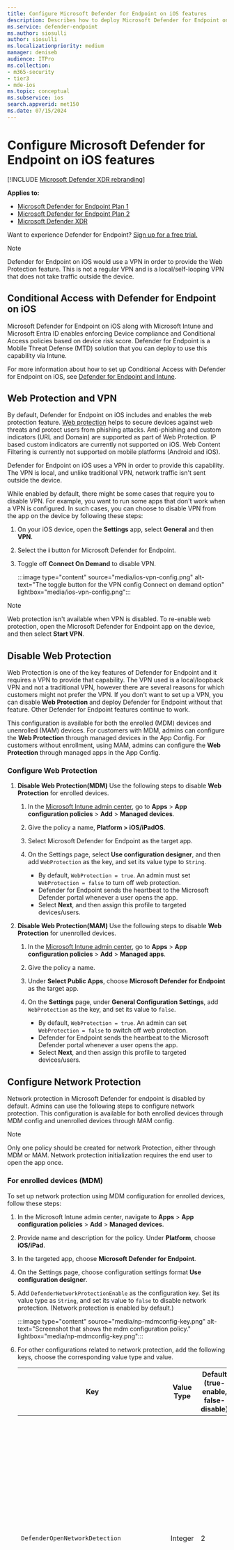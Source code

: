 ```yaml
---
title: Configure Microsoft Defender for Endpoint on iOS features
description: Describes how to deploy Microsoft Defender for Endpoint on iOS features.
ms.service: defender-endpoint
ms.author: siosulli
author: siosulli
ms.localizationpriority: medium
manager: deniseb
audience: ITPro
ms.collection: 
- m365-security
- tier3
- mde-ios
ms.topic: conceptual
ms.subservice: ios
search.appverid: met150
ms.date: 07/15/2024
---
```


# Configure Microsoft Defender for Endpoint on iOS features

[!INCLUDE [Microsoft Defender XDR rebranding](../includes/microsoft-defender.md)]

**Applies to:**

- [Microsoft Defender for Endpoint Plan 1](microsoft-defender-endpoint.md)
- [Microsoft Defender for Endpoint Plan 2](microsoft-defender-endpoint.md)
- [Microsoft Defender XDR](/defender-xdr)

Want to experience Defender for Endpoint? [Sign up for a free trial.](https://signup.microsoft.com/create-account/signup?products=7f379fee-c4f9-4278-b0a1-e4c8c2fcdf7e&ru=https://aka.ms/MDEp2OpenTrial?ocid=docs-wdatp-exposedapis-abovefoldlink)

> [!NOTE]
> Defender for Endpoint on iOS would use a VPN in order to provide the Web Protection feature. This is not a regular VPN and is a local/self-looping VPN that does not take traffic outside the device.

## Conditional Access with Defender for Endpoint on iOS

Microsoft Defender for Endpoint on iOS along with Microsoft Intune and Microsoft Entra ID enables enforcing Device compliance and Conditional Access policies based on device risk score. Defender for Endpoint is a Mobile Threat Defense (MTD) solution that you can deploy to use this capability via Intune.

For more information about how to set up Conditional Access with Defender for Endpoint on iOS, see [Defender for Endpoint and Intune](/mem/intune/protect/advanced-threat-protection).

## Web Protection and VPN

By default, Defender for Endpoint on iOS includes and enables the web protection feature. [Web protection](web-protection-overview.md) helps to secure devices against web threats and protect users from phishing attacks. Anti-phishing and custom indicators (URL and Domain) are supported as part of Web Protection. IP based custom indicators are currently not supported on iOS. Web Content Filtering is currently not supported on mobile platforms (Android and iOS).

Defender for Endpoint on iOS uses a VPN in order to provide this capability. The VPN is local, and unlike traditional VPN, network traffic isn't sent outside the device.

While enabled by default, there might be some cases that require you to disable VPN. For example, you want to run some apps that don't work when a VPN is configured. In such cases, you can choose to disable VPN from the app on the device by following these steps:

1. On your iOS device, open the **Settings** app, select **General** and then **VPN**.

2. Select the **i** button for Microsoft Defender for Endpoint.

3. Toggle off **Connect On Demand** to disable VPN.

   :::image type="content" source="media/ios-vpn-config.png" alt-text="The toggle button for the VPN config Connect on demand option" lightbox="media/ios-vpn-config.png":::

> [!NOTE]
> Web protection isn't available when VPN is disabled. To re-enable web protection, open the Microsoft Defender for Endpoint app on the device, and then select **Start VPN**.

## Disable Web Protection

Web Protection is one of the key features of Defender for Endpoint and it requires a VPN to provide that capability. The VPN used is a local/loopback VPN and not a traditional VPN, however there are several reasons for which customers might not prefer the VPN. If you don't want to set up a VPN, you can disable **Web Protection** and deploy Defender for Endpoint without that feature. Other Defender for Endpoint features continue to work.

This configuration is available for both the enrolled (MDM) devices and unenrolled (MAM) devices. For customers with MDM, admins can configure the **Web Protection** through managed devices in the App Config. For customers without enrollment, using MAM, admins can configure the **Web Protection** through managed apps in the App Config.

### Configure Web Protection

1. **Disable Web Protection(MDM)** Use the following steps to disable **Web Protection** for enrolled devices.

   1. In the [Microsoft Intune admin center](https://go.microsoft.com/fwlink/?linkid=2109431), go to **Apps** \> **App configuration policies** \> **Add** \> **Managed devices**.
   
   2. Give the policy a name, **Platform \> iOS/iPadOS**.

   3. Select Microsoft Defender for Endpoint as the target app.

   4. On the Settings page, select **Use configuration designer**, and then add `WebProtection` as the key, and set its value type to `String`.

      - By default, `WebProtection = true`. An admin must set `WebProtection = false` to turn off web protection.
      - Defender for Endpoint sends the heartbeat to the Microsoft Defender portal whenever a user opens the app.
      - Select **Next**, and then assign this profile to targeted devices/users.

2. **Disable Web Protection(MAM)** Use the following steps to disable **Web Protection** for unenrolled devices.

   1. In the [Microsoft Intune admin center](https://go.microsoft.com/fwlink/?linkid=2109431), go to **Apps** \> **App configuration policies** \> **Add** \> **Managed apps**.

   2. Give the policy a name.

   3. Under **Select Public Apps**, choose **Microsoft Defender for Endpoint** as the target app.

   4. On the **Settings** page, under **General Configuration Settings**, add `WebProtection` as the key, and set its value to `false`.

      - By default, `WebProtection = true`. An admin can set `WebProtection = false` to switch off web protection.
      - Defender for Endpoint sends the heartbeat to the Microsoft Defender portal whenever a user opens the app.
      - Select **Next**, and then assign this profile to targeted devices/users.

## Configure Network Protection

Network protection in Microsoft Defender for endpoint is disabled by default. Admins can use the following steps to configure network protection. This configuration is available for both enrolled devices through MDM config and unenrolled devices through MAM config.

> [!NOTE]
> Only one policy should be created for network Protection, either through MDM or MAM. Network protection initialization requires the end user to open the app once.

### For enrolled devices (MDM)

To set up network protection using MDM configuration for enrolled devices, follow these steps:

1. In the Microsoft Intune admin center, navigate to **Apps** \> **App configuration policies** \> **Add** \> **Managed devices**.

2. Provide name and description for the policy. Under **Platform**, choose **iOS/iPad**.

3. In the targeted app, choose **Microsoft Defender for Endpoint**.

4. On the Settings page, choose configuration settings format **Use configuration designer**.

5. Add `DefenderNetworkProtectionEnable` as the configuration key. Set its value type as `String`, and set its value to `false` to disable network protection. (Network protection is enabled by default.)

   :::image type="content" source="media/np-mdmconfig-key.png" alt-text="Screenshot that shows the mdm configuration policy." lightbox="media/np-mdmconfig-key.png":::

1. For other configurations related to network protection, add the following keys, choose the corresponding value type and value.

   | Key | Value Type | Default (true-enable, false-disable) | Description |
   | --- | --- | --- | --- |
   | `DefenderOpenNetworkDetection` | Integer | 2 | 1 - Audit, 0 - Disable, 2 - Enable (default). This setting is managed by an IT Admin to audit, disable, or enable open network detection, respectively. In audit mode, alerts are sent only to the Microsoft Defender portal with no end-user experience. For end-user experience, set it to `Enable`.|
   | `DefenderEndUserTrustFlowEnable` | String | false | true - enable, false - disable; This setting is used by IT admins to enable or disable the end user in-app experience to trust and untrust the unsecure and suspicious networks. |
   | `DefenderNetworkProtectionAutoRemediation` | String | true | true - enable, false - disable; This setting is used by the IT admin to enable or disable the remediation alerts that are sent when a user performs remediation activities like switching to safer WIFI access points.|
   | `DefenderNetworkProtectionPrivacy` | String | true | true - enable, false - disable; This setting is managed by IT admin to enable or disable privacy in network protection. If privacy is disabled, then user consent to share the malicious wifi is shown. If privacy is enabled, then no user consent is shown and no app data is collected. |
   
7. In the **Assignments** section, an admin can choose groups of users to include and exclude from the policy.

8. Review and create the configuration policy.

### For unenrolled devices (MAM)

Follow the below steps for setting up MAM config for unenrolled devices for Network protection (Authenticator device registration is required for MAM configuration) in iOS devices. 

1. In the Microsoft Intune admin center, navigate to **Apps** \> **App configuration policies** \> **Add** \> **Managed apps** \> **Create a new App configuration policy**.

   :::image type="content" source="media/addiosconfig.png" alt-text="Add configuration policy." lightbox="media/addiosconfig.png":::

2. Provide a name and description to uniquely identify the policy. Then select **Select Public apps**, and choose **Microsoft Defender for Platform iOS/iPadOS**.

   :::image type="content" source="media/nameiosconfig.png" alt-text="Name the configuration." lightbox="media/nameiosconfig.png":::

3. On the **Settings** page, add **DefenderNetworkProtectionEnable** as the key and the value as `false` to disable network protection. (Network protection is enabled by default.)

   :::image type="content" source="media/addiosconfigvalue.png" alt-text="Add configuration value." lightbox="media/addiosconfigvalue.png":::

4. For other configurations related to network protection, add the following keys and appropriate corresponding value.

   |Key| Default (true - enable, false - disable)|Description|
   |---|---|---|
   |`DefenderOpenNetworkDetection`|2| 1 - Audit, 0 - Disable, 2 - Enable (default). This setting is managed by an IT admin to enable, audit, or disable open network detection. In Audit mode, alerts are sent only to the ATP portal with no user side experience. For user experience, set the config to "Enable" mode.|
   |`DefenderEndUserTrustFlowEnable`| false | true - enable, false - disable; This setting is used by IT admins to enable or disable the end user in-app experience to trust and untrust the unsecure and suspicious networks.|
   |`DefenderNetworkProtectionAutoRemediation`| true |true - enable, false - disable; This setting is used by the IT admin to enable or disable the remediation alerts that are sent when a user performs remediation activities like switching to safer WIFI access points.|
   |`DefenderNetworkProtectionPrivacy`| true |true - enable, false - disable; This setting is managed by IT admin to enable or disable privacy in network protection. If privacy is disabled, then user consent to share the malicious wifi is shown. If privacy is enabled, then no user consent is shown and no app data is collected. |
   
5. In the **Assignments** section, an admin can choose groups of users to include and exclude from the policy.

   :::image type="content" source="media/assigniosconfig.png" alt-text="Assign configuration." lightbox="media/assigniosconfig.png":::

6. Review and create the configuration policy.

## Coexistence of multiple VPN profiles

Apple iOS doesn't support multiple device-wide VPNs to be active simultaneously. While multiple VPN profiles can exist on the device, only one VPN can be active at a time.

## Configure Microsoft Defender for Endpoint risk signal in app protection policy (MAM)

Microsoft Defender for Endpoint on iOS enables the App Protection Policy scenario. End-users can install the latest version of the app directly from the Apple app store. Ensure the device is registered to Authenticator with the same account being used to onboard in Defender for successful MAM registration.

Microsoft Defender for Endpoint can be configured to send threat signals to be used in App Protection Policies (APP, also known as MAM) on iOS/iPadOS. With this capability, you can use Microsoft Defender for Endpoint to protect access to corporate data from unenrolled devices as well.

Follow the steps in the following link to set up app protection policies with Microsoft Defender for Endpoint [Configure Defender risk signals in app protection policy (MAM)](ios-install-unmanaged.md)

For more details on MAM or app protection policy, see [iOS app protection policy settings](/mem/intune/apps/app-protection-policy-settings-ios).

## Privacy Controls

Microsoft Defender for Endpoint on iOS enables Privacy Controls for both the Admins and the End Users. This includes the controls for enrolled (MDM) and unenrolled (MAM) devices.

For Customers with MDM, admins can configure the Privacy Controls through Managed devices in the App Config. For Customers without enrollment, using MAM, admins can configure the Privacy Controls through Managed apps in the App Config. End Users will also have the ability to configure the Privacy Settings from the Defender App settings.

### Configure privacy in phish alert report

Customers can now enable privacy control for the phish report sent by Microsoft Defender for Endpoint on iOS so that the domain name isn't included as part of a phish alert whenever a phish website is detected and blocked by Microsoft Defender for Endpoint.

1. **Admin Privacy Controls (MDM)** Use the following steps to enable privacy and not collect the domain name as part of the phish alert report for enrolled devices.

   1. In the [Microsoft Intune admin center](https://go.microsoft.com/fwlink/?linkid=2109431), go to **Apps** \> **App configuration policies** \> **Add** \> **Managed devices**.

   2. Give the policy a name, **Platform \> iOS/iPadOS**, select the profile type.

   3. Select **Microsoft Defender for Endpoint** as the target app.

   4. On the Settings page, select **Use configuration designer** and add `DefenderExcludeURLInReport` as the key, and set its value type to **Boolean**.

      - To enable privacy and not collect the domain name, enter the value as `true` and assign this policy to users. By default, this value is set to `false`.
      - For users with key set as `true`, the phish alert doesn't contain the domain name information whenever a malicious site is detected and blocked by Defender for Endpoint.

   5. Select **Next** and assign this profile to targeted devices/users.

2. **Admin Privacy Controls (MAM)** Use the following steps to enable privacy and not collect the domain name as part of the phish alert report for unenrolled devices.

   1. In the [Microsoft Intune admin center](https://go.microsoft.com/fwlink/?linkid=2109431), go to **Apps** \> **App configuration policies** \> **Add** \> **Managed apps**.

   2. Give the policy a name.

   3. Under **Select Public Apps**, choose **Microsoft Defender for Endpoint** as the target app.

   4. On the Settings page, under the **General Configuration Settings**, add **DefenderExcludeURLInReport** as the key and value as `true`.

      - To enable privacy and not collect the domain name, enter the value as `true` and assign this policy to users. By default, this value is set to `false`.
      - For users with key set as `true`, the phish alert doesn't contain the domain name information whenever a malicious site is detected and blocked by Defender for Endpoint.

   5. Select **Next** and assign this profile to targeted devices/users.

3. **End User Privacy Controls** These controls help the end user to configure the information shared to their organization.

   For Supervised devices, End User controls aren't visible. Your admin decides and controls the settings. However, for Unsupervised devices, the control is displayed under the **Settings \> Privacy**.

   - Users see a toggle for **Unsafe Site Info**.
   - This toggle is only visible if Admin has set **DefenderExcludeURLInReport = true**.
   - If enabled by an Admin, Users can decide if they want to send the unsafe site info to their Organization or not.
   - By default, it's set to `false`. The unsafe site information isn't sent.
   - If user toggles it to `true`, the unsafe site details are sent.

Turning the above privacy controls on or off doesn't impact the device compliance check or conditional access.

> [!NOTE]
> On Supervised devices with the configuration profile, Microsoft Defender for Endpoint can access the entire URL and if it is found to be phishing, it is blocked.
> On an Unsupervised device, Microsoft Defender for Endpoint has access to only the domain name, and if the domain is not a phishing URL, it won't be blocked.

## Optional Permissions

Microsoft Defender for Endpoint on iOS enables **Optional Permissions** in the onboarding flow. Currently the permissions required by Defender for Endpoint are mandatory in the onboarding flow. With this feature, admins can deploy Defender for Endpoint on BYOD devices without enforcing the mandatory **VPN Permission** during onboarding. End users can onboard the app without the mandatory permissions and can later review these permissions. This feature is currently present only for enrolled devices (MDM).

### Configure Optional Permission

1. **Admin flow (MDM)** Use the following steps to enable **Optional VPN** permission for enrolled devices.

   1. In the [Microsoft Intune admin center](https://go.microsoft.com/fwlink/?linkid=2109431), go to **Apps** \> **App configuration policies** \> **Add** \> **Managed devices**.

   2. Give the policy a name, select **Platform \> iOS/iPadOS**.

   3. Select **Microsoft Defender for Endpoint** as the target app.

   4. On the Settings page, select **Use configuration designer** and add **DefenderOptionalVPN** as the key and value type as **Boolean**.

      - To enable optional VPN permission, enter value as `true` and assign this policy to users. By default, this value is set to `false`.
      - For users with key set as `true`, the users are able to onboard the app without giving the VPN permission.

   5. Select **Next** and assign this profile to targeted devices/users.

1. **End User flow** - User installs and opens the app to start the onboarding.

   - If an admin has set up optional permissions, then the user can **Skip** VPN permission and complete onboarding.
   - Even if the user has skipped VPN, the device is able to onboard, and a heartbeat is sent.
   - If VPN is disabled, web protection isn't active.
   - Later, the user can enable web protection from within the app, which installs the VPN configuration on the device.

> [!NOTE]
> **Optional Permission** is different from **Disable Web Protection**. Optional VPN Permission only helps to skip the permission during onboarding but its available for the end user to later review and enable it. While **Disable Web Protection** allows users to onboard the Defender for Endpoint app without the Web Protection. It cannot be enabled later.

## Jailbreak detection

Microsoft Defender for Endpoint has the capability of detecting unmanaged and managed devices that are jailbroken. These jailbreak checks are done periodically. If a device is detected as jailbroken, these events occur:

- **High**-risk alert is reported to the Microsoft Defender portal. If device Compliance and Conditional Access is set up based on device risk score, then the device is blocked from accessing corporate data.
- User data on app is cleared. When user opens the app after jailbreaking the VPN profile also is deleted and no web protection is offered.

### Configure compliance policy against jailbroken devices

To protect corporate data from being accessed on jailbroken iOS devices, we recommend that you set up the following compliance policy on Intune.

> [!NOTE]
> Jailbreak detection is a capability provided by Microsoft Defender for Endpoint on iOS. However, we recommend that you setup this policy as an additional layer of defense against jailbreak scenarios.

Follow the steps below to create a compliance policy against jailbroken devices.

1. In the [Microsoft Intune admin center](https://go.microsoft.com/fwlink/?linkid=2109431), go to **Devices** \> **Compliance policies** \> **Create Policy**. Select "iOS/iPadOS" as platform and select **Create**.

   :::image type="content" source="media/ios-jb-policy.png" alt-text="The Create Policy tab" lightbox="media/ios-jb-policy.png":::

2. Specify a name of the policy, such as *Compliance Policy for Jailbreak*.

3. In the compliance settings page, select to expand **Device Health** section and select **Block** for **Jailbroken devices** field.

   :::image type="content" source="media/ios-jb-settings.png" alt-text="The Compliance settings tab" lightbox="media/ios-jb-settings.png":::

4. In the **Actions for noncompliance** section, select the actions as per your requirements and select **Next**.

   :::image type="content" source="media/ios-jb-actions.png" alt-text="The Actions for noncompliance tab" lightbox="media/ios-jb-actions.png":::

5. In the **Assignments** section, select the user groups that you want to include for this policy and then select **Next**.

6. In the **Review+Create** section, verify that all the information entered is correct and then select **Create**.

## Configure custom indicators

Defender for Endpoint on iOS enables admins to configure custom indicators on iOS devices as well. For more information on how to configure custom indicators, see [Manage indicators](manage-indicators.md).

> [!NOTE]
> Defender for Endpoint on iOS supports creating custom indicators only for URLs and domains. IP based custom indicators is not supported on iOS.
>
> For iOS, no alerts are generated on Microsoft Defender XDR when the URL or domain set in the indicator is accessed.

## Configure vulnerability assessment of apps

Reducing cyber risk requires comprehensive risk-based vulnerability management to identify, assess, remediate, and track all your biggest vulnerabilities across your most critical assets, all in a single solution. Visit this [page](/defender-vulnerability-management/defender-vulnerability-management) to learn more about Microsoft Defender Vulnerability Management in Microsoft Defender for Endpoint.

Defender for Endpoint on iOS supports vulnerability assessments of OS and apps. Vulnerability assessment of iOS versions is available for both enrolled (MDM) and unenrolled (MAM) devices. Vulnerability assessment of apps is only for enrolled (MDM) devices. Admins can use the following steps to configure the vulnerability assessment of apps.

### On a Supervised Device

1. Ensure the device is configured in the [Supervised mode](ios-install.md#complete-deployment-for-supervised-devices).

1. To enable the feature in the [Microsoft Intune admin center](https://go.microsoft.com/fwlink/?linkid=2109431), go to **Endpoint Security** \> **Microsoft Defender for Endpoint** \> **Enable App sync for iOS/iPadOS devices**.

     :::image type="content" source="media/tvm-app-sync-toggle.png" alt-text="App sync toggleSup" lightbox="media/tvm-app-sync-toggle.png":::

> [!NOTE]
> To get the list of all the apps including unmanaged apps, the admin has to enable **Send full application inventory data on personally owned iOS/iPadOS devices** in the Intune Admin Portal for the supervised devices marked as "Personal".
> For the supervised devices marked as "Corporate" in the Intune Admin Portal, the admin need not enable **Send full application inventory data on personally owned iOS/iPadOS devices**.

### On an Unsupervised Device

1. To enable the feature in the [Microsoft Intune admin center](https://go.microsoft.com/fwlink/?linkid=2109431), go to **Endpoint Security** \> **Microsoft Defender for Endpoint** \> **Enable App sync for iOS/iPadOS devices**.

   :::image type="content" source="media/tvm-app-sync-toggle.png" alt-text="App sync toggle" lightbox="media/tvm-app-sync-toggle.png":::

2. To get the list of all the apps including unmanaged apps, enable the toggle **Send full application inventory data on personally owned iOS/iPadOS devices**.

    :::image type="content" source="media/tvm-full-app-data.png" alt-text="Full App Data" lightbox="media/tvm-full-app-data.png":::

3. Use the following steps to configure the privacy setting.

   1. Go to **Apps** \> **App configuration policies** \> **Add** \> **Managed devices**.
   
   2. Give the policy a name, **Platform** \> **iOS/iPadOS**.

   3. Select **Microsoft Defender for Endpoint** as the target app.

   4. On the **Settings** page, select Use configuration designer and add **DefenderTVMPrivacyMode** as the key and value type as **String**.

      - To disable privacy and collect the list of apps installed, enter value as `False` and assign this policy to users. 
      - By default, this value is set to `True` for unsupervised devices.
      - For users with key set as `False`, Defender for Endpoint sends the list of apps installed on the device for vulnerability assessment.
   
   5. Select **Next** and assign this profile to targeted devices/users.
   
   6. Turning the above privacy controls on or off will not impact the device compliance check or conditional access.

4. Once the config is applied, end-user will need to open the app to **Approve** the privacy setting.

   - Privacy approval screen will come only for unsupervised devices.
   - Only if end-user approves the privacy, the app information is sent to the Defender for Endpoint console.

   :::image type="content" source="media/tvm-user-privacy2.png" alt-text="Screenshot of the end user privacy screen." lightbox="media/tvm-user-privacy2.png":::

Once the client versions are deployed to target iOS devices, the processing will start. Vulnerabilities found on those devices will start showing up in the Defender Vulnerability Management dashboard. The processing might take few hours (max 24 hours) to complete. Especially for the entire list of apps to show up in the software inventory.

> [!NOTE]
> If you're using SSL inspection solution within your iOS device, please allow list these domain names **securitycenter.windows.com** (in commercial environment) and **securitycenter.windows.us** (in GCC environment) for TVM feature to work.

## Disable sign out

Defender for Endpoint on iOS supports deployment without sign out button in the app to prevent users from signing out of the Defender app. This is important to prevent users from tampering the device. 

This configuration is available for both the enrolled (MDM) devices as well as unenrolled (MAM) devices. Admins can use the following steps to configure the Disable sign out

### Configure Disable sign out

**For enrolled devices(MDM)**

1. In the Microsoft Intune admin center, go to **Apps** \> **App configuration policies** \> **Add** \> **Managed devices**.

2. Give the policy a name, and then select **Platform** \> **iOS/iPadOS**.

3. Select `Microsoft Defender for Endpoint` as the target app. 

4. On the **Settings** page, select **Use configuration designer**, and add `DisableSignOut` as the key. Set its value type as `String`.

   - By default, `DisableSignOut = false`.
   - An admin can set `DisableSignOut = true` to disable the sign-out button in the app. Users don't see the sign out button once the policy is pushed.

5. Select **Next**, and then assign this policy to targeted devices/users.

**For unenrolled devices(MAM)**

1. In the Microsoft Intune admin center, navigate to **Apps** > **App configuration policies** > **Add** > **Managed apps**.

2. Give the policy a name.

3. Under **Select Public Apps**, select `Microsoft Defender for Endpoint` as the target app.

4. On the **Settings** page, add `DisableSignOut` as the key, and set its value as `true`.

   - By default, `DisableSignOut = false`.
   - An admin can set `DisableSignOut = true` to disable the sign-out button in the app. Users don't see the sign-out button once the policy is pushed.

5. Select **Next**, and then assign this policy to targeted devices/users.


## Device Tagging

Defender for Endpoint on iOS enables bulk tagging the mobile devices during onboarding by allowing the admins to set up tags via Intune. Admin can configure the device tags through Intune via configuration policies and push them to user's devices. Once the User installs and activates Defender, the client app passes the device tags to the Security Portal. The Device tags appear against the devices in the Device Inventory. 

This configuration is available for both the enrolled (MDM) devices as well as unenrolled (MAM) devices. Admins can use the following steps to configure the Device tags.

### Configure Device tags

**For enrolled devices(MDM)**

1. In the Microsoft Intune admin center, go to **Apps** \> **App configuration policies** \> **Add** \> **Managed devices**.

2. Give the policy a name, and then select **Platform** \> **iOS/iPadOS**.

3. Select `Microsoft Defender for Endpoint` as the target app. 

4. On the **Settings** page, select **Use configuration designer**, and add `DefenderDeviceTag` as the key. Set its value type as `String`.

   - An admin can assign a new tag by adding the key `DefenderDeviceTag` and setting a value for the device tag.
   - An admin can edit an existing tag by modifying the value of the key `DefenderDeviceTag`.
   - An admin can delete an existing tag by removing the key `DefenderDeviceTag`.

5. Select **Next**, and then assign this policy to targeted devices/users.

**For unenrolled devices(MAM)**

1. In the Microsoft Intune admin center, navigate to Apps > App configuration policies > Add > Managed apps.
1. Give the policy a name.
1. Under the Select Public Apps, choose Microsoft Defender for Endpoint as the target app.
1. In Settings page, add **DefenderDeviceTag** as the key under the General Configuration Settings.
   - Admin can assign a new tag by adding the key **DefenderDeviceTag** and setting a value for device tag.
   - Admin can edit an existing tag by modifying the value of the key **DefenderDeviceTag**.
   - Admin can delete an existing tag by removing the key **DefenderDeviceTag**.
1. Click Next and assign this policy to targeted devices/users.

> [!NOTE] 
> The Defender app needs to be opened for tags to be synced with Intune and passed to Security Portal. It may take up to 18 hours for tags to reflect in the portal.

## Suppress OS update Notification
A configuration is available for customers to suppress OS update notification in Defender for Endpoint on iOS. Once the config key is set in the Intune App configuration policies, Defender for Endpoint will not send any notifications on the device for OS updates. However, if you do open the Defender app the Device Health card will be visible and show the state of your OS. 

This configuration is available for both the enrolled (MDM) devices as well as unenrolled (MAM) devices. Admins can use the following steps to suppress the OS update Notification.

### Configure OS update Notification

**For enrolled devices(MDM)**

1. In the Microsoft Intune admin center, navigate to Apps \> App configuration policies \> Add \> Managed devices.
1. Give the policy a name, select Platform \> iOS/iPadOS.
1. Select Microsoft Defender for Endpoint as the target app. 
1. In Settings page, select Use configuration designer and add **SuppressOSUpdateNotification** as the key and value type as **String**.
1. By default, SuppressOSUpdateNotification = false.
1. Admin needs to make **SuppressOSUpdateNotification = true** to suppress the OS update notifications.
1. Click Next and assign this policy to targeted devices/users.

**For unenrolled devices(MAM)**

1. In the Microsoft Intune admin center, navigate to Apps > App configuration policies > Add > Managed apps.
1. Give the policy a name.
1. Under the Select Public Apps, choose Microsoft Defender for Endpoint as the target app.
1. In Settings page, add **SuppressOSUpdateNotification** as the key under the General Configuration Settings.
1. By default, SuppressOSUpdateNotification = false.
1. Admin needs to make **SuppressOSUpdateNotification = true** to suppress the OS update notifications.
1. Click Next and assign this policy to targeted devices/users.


## Configure option to send in-app feedback

Customers now have the option to configure the ability to send feedback data to Microsoft within the Defender for Endpoint app. Feedback data helps Microsoft improve  products and troubleshoot issues.

> [!NOTE]
> For US Government cloud customers, feedback data collection is **disabled** by default.

Use the following steps to configure the option to send feedback data to Microsoft:

1. In the [Microsoft Intune admin center](https://go.microsoft.com/fwlink/?linkid=2109431), go to **Apps** \> **App configuration policies** \> **Add** \> **Managed devices**.

1. Give the policy a name, and select **Platform \> iOS/iPadOS** as the profile type.

1. Select **Microsoft Defender for Endpoint** as the target app.

1. On the Settings page, select **Use configuration designer** and add **DefenderFeedbackData** as the key and value type as **Boolean**.

   - To remove the ability of end-users to provide feedback, set the value as `false` and assign this policy to users. By default, this value is set to `true`. For US Government customers, the default value is set to 'false'.

   - For users with key set as `true`, there is an option to send Feedback data to Microsoft within the app (**Menu** \> **Help & Feedback** \> **Send Feedback to Microsoft**).

1. Select **Next** and assign this profile to targeted devices/users.

## Report unsafe site

Phishing websites impersonate trustworthy websites for the purpose of obtaining your personal or financial information. Visit the [Provide feedback about network protection](https://www.microsoft.com/wdsi/filesubmission/exploitguard/networkprotection) page to report a website that could be a phishing site.
[!INCLUDE [Microsoft Defender for Endpoint Tech Community](../includes/defender-mde-techcommunity.md)]
